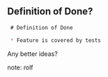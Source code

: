 ## Definition of Done?

```md
 # Definition of Done

 * Feature is covered by tests
```

Any better ideas?  
         
note:
rolf